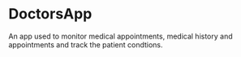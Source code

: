 # DoctorsApp
An app used to monitor medical appointments, medical history and appointments and track the patient condtions.
